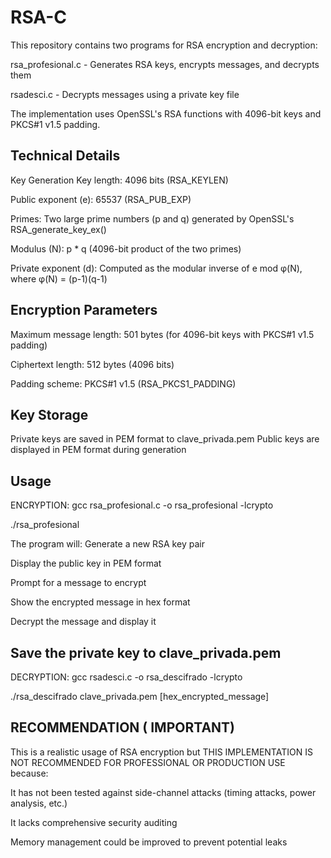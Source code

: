 # RSA-C
This repository contains two programs for RSA encryption and decryption:

rsa_profesional.c - Generates RSA keys, encrypts messages, and decrypts them

rsadesci.c - Decrypts messages using a private key file

The implementation uses OpenSSL's RSA functions with 4096-bit keys and PKCS#1 v1.5 padding.

## Technical Details
Key Generation
Key length: 4096 bits (RSA_KEYLEN)

Public exponent (e): 65537 (RSA_PUB_EXP)

Primes: Two large prime numbers (p and q) generated by OpenSSL's RSA_generate_key_ex()

Modulus (N): p * q (4096-bit product of the two primes)

Private exponent (d): Computed as the modular inverse of e mod φ(N), where φ(N) = (p-1)(q-1)

## Encryption Parameters
Maximum message length: 501 bytes (for 4096-bit keys with PKCS#1 v1.5 padding)

Ciphertext length: 512 bytes (4096 bits)

Padding scheme: PKCS#1 v1.5 (RSA_PKCS1_PADDING)
## Key Storage
Private keys are saved in PEM format to clave_privada.pem
Public keys are displayed in PEM format during generation
## Usage
ENCRYPTION:
gcc rsa_profesional.c -o rsa_profesional -lcrypto

./rsa_profesional

The program will:
Generate a new RSA key pair

Display the public key in PEM format

Prompt for a message to encrypt

Show the encrypted message in hex format

Decrypt the message and display it

Save the private key to clave_privada.pem
---------------------------------------------------
DECRYPTION: 
gcc rsadesci.c -o rsa_descifrado -lcrypto

./rsa_descifrado clave_privada.pem [hex_encrypted_message]

## RECOMMENDATION ( IMPORTANT)
 This is a realistic usage of RSA encryption but THIS IMPLEMENTATION IS NOT RECOMMENDED FOR PROFESSIONAL OR PRODUCTION USE because:

It has not been tested against side-channel attacks (timing attacks, power analysis, etc.)

It lacks comprehensive security auditing

Memory management could be improved to prevent potential leaks




